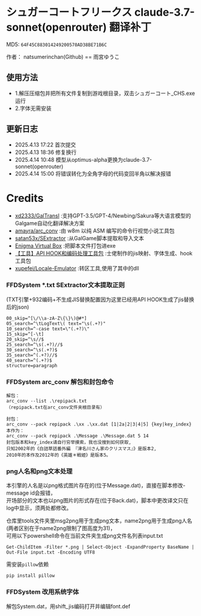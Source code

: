 # シュガーコートフリークス claude-3.7-sonnet(openrouter) 翻译补丁

MD5: `64F45C883014249200570AD38BE71B6C`

作者： natsumerinchan(Github) == 雨宮ゆうこ

## 使用方法
- 1.解压压缩包并把所有文件复制到游戏根目录，双击シュガーコート_CHS.exe运行
- 2.字体无需安装

## 更新日志
- 2025.4.13 17:22 首次提交
- 2025.4.13 18:36 修复换行
- 2025.4.14 10:48 模型从optimus-alpha更换为claude-3.7-sonnet(openrouter)
- 2025.4.14 15:00 将错误转化为全角字母的代码变回半角以解决报错

# Credits

- [xd2333/GalTransl](https://github.com/xd2333/GalTransl.git) :支持GPT-3.5/GPT-4/Newbing/Sakura等大语言模型的Galgame自动化翻译解决方案
- [amayra/arc_conv](https://github.com/amayra/arc_conv.git) :由 w8m 以纯 ASM 编写的命令行视觉小说工具包
- [satan53x/SExtractor](https://github.com/satan53x/SExtractor.git) :从GalGame脚本提取和导入文本
- [Enigma Virtual Box](https://enigmaprotector.com/assets/files/enigmavb.exe) :把脚本文件打包进exe
- [【工具】API HOOK和编码处理工具包](https://www.ai2.moe/topic/29225-【工具】api-hook和编码处理工具包) :士佬制作的jis映射、字体生成、hook工具包
- [xupefei/Locale-Emulator](https://github.com/xupefei/Locale-Emulator.git) :转区工具,使用了其中的dll

### FFDSystem *.txt SExtractor文本提取正则

(TXT引擎+932编码+不生成JIS替换配置因为这里已经用API HOOK生成了jis替换后的json)

```
00_skip=^[\/\\a-zA-Z\{\}\)@#*]
05_search=^\tLogText\( text="\s(.+?)"
10_search=^-case text=\"(.+?)\"
15_skip=^[-\t]
20_skip=^\s//$
25_search=^\s(.+?)//$
30_search=^\s(.+?)$
35_search=^(.+?)//$
40_search=^(.+?)$
structure=paragraph
```

### FFDSystem arc_conv 解包和封包命令

```
解包：
arc_conv --list .\repipack.txt
（repipack.txt在arc_conv文件夹根目录有）

封包：
arc_conv --pack repipack .\xx .\xx.dat [1|2a|2|3|4|5] {key|key_index}
本作为：
arc_conv --pack repipack .\Message .\Message.dat 5 14
封包版本和key_index请自行穷举摸索，我也没搜到如何获取,
只知2002年的《白詰草話番外編 『津名川さん家のクリスマス』》是版本2,
2010年的本作及2012年的《英雄＊戦姫》是版本5。

```

### png人名和png文本处理
本引擎的人名是以png格式图片存在的(位于Message.dat)，直接在脚本修改-message id会报错，<br>
开场部分的文本也以png图片的形式存在(位于Back.dat)，脚本中更改译文只在log中显示，须两处都修改。

仓库里tools文件夹里msg2png用于生成png文本，name2png用于生成png人名(两者区别在于name2png限制了图高度为31)，<br>
可用以下powershell命令在当前文件夹生成png文件名列表input.txt
```
Get-ChildItem -Filter *.png | Select-Object -ExpandProperty BaseName | Out-File input.txt -Encoding UTF8
```

需安装`pillow`依赖
```
pip install pillow
```

### FFDSystem 改用系统字体
解包System.dat，用shift_jis编码打开并编辑font.def
